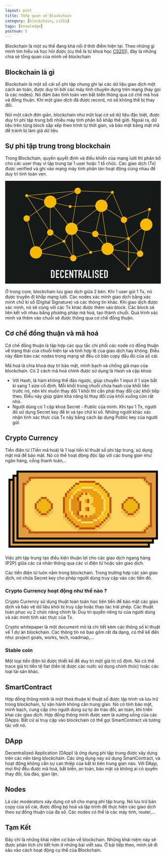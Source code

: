 ```yaml
---
layout: post
title: Tổng quan về Blockchain
category: [blockchain, cs251]
tags: [knowledge]
postnum: 5
---
```


Blockchain là một xu thế đang khá nổi ở thời điểm hiện tại. Theo những gì mình tìm hiểu và học hỏi được (cụ thể là từ khoá học [CS251](https://cs251.stanford.edu/syllabus.html)), đây là những chia sẻ tổng quan của mình về blockchain

## Blockchain là gì

Blockchain là một sổ cái số phi tập chung ghi lại các dữ liệu giao dịch một cách an toàn, được duy trì bởi các máy tính chuyên dụng trên mạng (hay gọi là các nodes). Nó đảm bảo tính toàn vẹn bất biến thông qua cơ chế mã hoá và đồng thuận. Khi một giao dịch đã được record, nó sẽ không thể bị thay đổi.

Nói một cách đơn giản, blockchain như một loại cơ sở dữ liệu đặc biệt, được duy trì phi tập trung bởi nhiều máy tính phân bổ khắp thế giới. Ngoài ra, dữ liệu trên từng block sắp xếp theo trình tự thời gian, và bảo mật bằng mật mã để tránh bị làm giả dữ liệu

## Sự phi tập trung trong blockchain

Trong Blockchain, quyền quyết định và điều khiển của mạng lưới thì phân bổ cho các user thay vì tập trung tại 1 user hoặc 1 tổ chức. Các giao dịch (Tx) được verified và ghi vào mạng máy tính phân tán hoạt động cùng nhau để duy trì tính toàn vẹn.

<a class="post-image" >
<img   src="/assets/images/post_img/post5_1.PNG"/>
</a>

Ở trong core, blockchain lưu giao dịch giữa 2 bên. Khi 1 user gửi 1 Tx, nó được truyền đi khắp mạng lưới. Các nodes xác minh giao dịch bằng xác minh chữ kí số (Digital Signature) và các thông tin khác. Khi giao dịch được xác minh, nó sẽ cùng với các Tx khác được thêm vào block. Các block sẽ liên kết với nhau bằng phương pháp mã hoá, tạo thành chuỗi. Quá trình xác minh và thêm vào chuỗi sẽ được thông qua cơ chế đồng thuận.


## Cơ chế đồng thuận và mã hoá

Cơ chế đồng thuận là tập hợp các quy tắc chi phối các node có đồng thuận về trạng thái của chuỗi hiện tại và tính hợp lệ của giao dịch hay không. Điều này đảm bảo các nodes trong mạng sẽ đều có bản copy đầu đủ của sổ cái.

Mã hoá là chìa khoá duy trì bảo mật, minh bạch và chống giả mạo của blockchain. Có 2 cách mã hoá chính được sử dụng là Hash và cặp khoá:
- Với Hash, là hàm không thể đảo ngược, giúp chuyển 1 input ở 1 size bất kì sang 1 size cố định. Mỗi khối trong chuỗi chứa hash của khối liền trước nó, nên khi muốn thay đổi 1 khối thì cần phải thay đổi các khối tiếp theo. Điều này giúp giảm khả năng bị thay đổi của khối xuống còn rất nhỏ. 
- Người dùng có 1 cặp khoá Secret - Public của mình. Khi tạo 1 Tx, người đó sử dụng Secret key để kí và tạo chữ kí số. Những người khác xác nhận tính xác thực của Tx này bằng cách áp dụng Public key của người gửi.

## Crypto Currency

Tiền điện tử (Tiền mã hoá) là 1 loại tiền kĩ thuật số phi tập trung, sử dụng mật mã để bảo mật. Nó có thể hoạt động độc lập với các trung gian như ngân hàng, cổng thanh toán,..

<a class="post-image" >
<img itemprop="image"  src="/assets/images/post_img/post5_2.PNG"/>
</a>


Việc phi tập trung tạo điều kiện thuận lợi cho các giao dịch ngang hàng (P2P) giữa các cá nhân thông qua các ví điện tử hoặc sàn giao dịch.

Các tiền điện tử luôn nằm trong blockchain. Trong trường hợp các sàn giao dịch, nó chứa Secret key cho phép người dùng truy cập vào các tiền đó.


### Crypto Currency hoạt động như thế nào ?

Crypto Currency sử dụng thuật toán toán học tiên tiến để bảo mật các giao dịch và bảo vệ dữ liệu khỏi bị truy cập hoặc thao tác trái phép. Các thuật toán phục vụ 2 chức năng chính là: Duy trì quyền riêng tư của người dùng và xác minh tính xác thực của Tx.

Crypto whitepaper là một document mô tả chi tiết kèm các thông số kĩ thuật về 1 dự án blockchain. Các thông tin nó bao gồm rất đa dạng, có thể kể đến như: project goals, works, tech, roadmap,...

### Stable coin

Một loại tiền điện tử được thiết kế để duy trì một giá trị cố định. Nó có thể trace giá trị tiền tệ fiat (tiền tệ được các nước sử dụng chính thức) hoặc các loại tài sản khác.

## SmartContract

Hợp đồng thông minh là một thoả thuận kĩ thuật số được lập trình và lưu trữ trong blockchain, tự vận hành không cần trung gian. Nó có tính bảo mật, minh bạch, cung cấp cho người dùng sự tự do trao đổi, an toàn, khi triển khai các giao dịch. Hợp đồng thông minh được xem là xương sống của các DApps.
Bất cứ ai truy cập vào blockchain có thể gọi SmartContract và tương tác với nó.

## DApp

Decentralized Application (DApp) là ứng dụng phi tập trung được xây dựng trên các nền tảng blockchain. Các ứng dụng này sử dụng SmartContract, và hoạt động không cần sự can thiệp của bất kì bên trung gian nào. Với DApp, mọi thứ đều được mã hoá, bất biến, an toàn, bảo mật và không ai có quyền thay đổi, lừa đảo, gian lận.

## Nodes

Là các moderators xây dựng cơ sở cho mạng phi tập trung. Nó lưu trữ bản copy của sổ cái, được đồng bộ hoá và lập trình để thực hiện các giao dịch theo sự đồng thuận của đa số. Các nodes có thể là các máy tính, router,...

## Tạm Kết

Đây chỉ là những khái niệm cơ bản về blockchain. Những khái niệm này sẽ được phân tích chi tiết hơn ở những bài viết sau. Ở bài tiếp theo, mình sẽ đi sâu vào cách hoạt động cụ thể của Blockchain.
